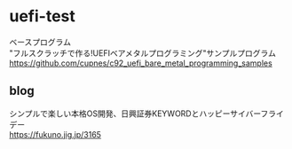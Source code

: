 # uefi-test
ベースプログラム  
"フルスクラッチで作る!UEFIベアメタルプログラミング"サンプルプログラム  
https://github.com/cupnes/c92_uefi_bare_metal_programming_samples  

## blog
シンプルで楽しい本格OS開発、日興証券KEYWORDとハッピーサイバーフライデー  
https://fukuno.jig.jp/3165  
